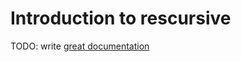 # Introduction to rescursive

TODO: write [great documentation](http://jacobian.org/writing/what-to-write/)
